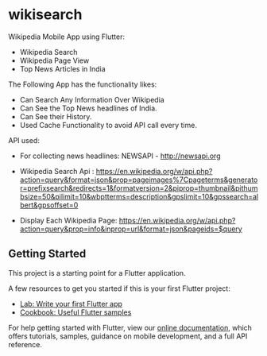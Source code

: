 # wikisearch

Wikipedia Mobile App using Flutter:
  * Wikipedia Search
  * Wikipedia Page View
  * Top News Articles in India

The Following App has the functionality likes:
  * Can Search Any Information Over Wikipedia
  * Can See the Top News headlines of India.
  * Can See their History.
  * Used Cache Functionality to avoid API call every time.
  


API used:
  * For collecting news headlines: 
            NEWSAPI - http://newsapi.org
            
  * Wikipedia Search Api : 
          https://en.wikipedia.org/w/api.php?action=query&format=json&prop=pageimages%7Cpageterms&generator=prefixsearch&redirects=1&formatversion=2&piprop=thumbnail&pithumbsize=50&pilimit=10&wbptterms=description&gpslimit=10&gpssearch=albert&gpsoffset=0
          
  * Display Each Wikipedia Page: 
          https://en.wikipedia.org/w/api.php?action=query&prop=info&inprop=url&format=json&pageids=$query
    


## Getting Started

This project is a starting point for a Flutter application.

A few resources to get you started if this is your first Flutter project:

- [Lab: Write your first Flutter app](https://flutter.dev/docs/get-started/codelab)
- [Cookbook: Useful Flutter samples](https://flutter.dev/docs/cookbook)

For help getting started with Flutter, view our
[online documentation](https://flutter.dev/docs), which offers tutorials,
samples, guidance on mobile development, and a full API reference.
